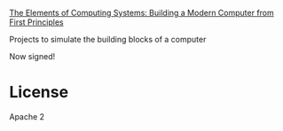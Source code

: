 [The Elements of Computing Systems: Building a Modern Computer from First Principles](http://www.amazon.com/Elements-Computing-Systems-Building-Principles/dp/0262640686/ref=sr_1_1?ie=UTF8&qid=1441649326&sr=8-1&keywords=elements+of+computing+systems)

Projects to simulate the building blocks of a computer
 
Now signed!

License
=====
Apache 2